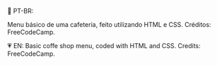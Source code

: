 💚 PT-BR:

Menu básico de uma cafeteria, feito utilizando HTML e CSS.
Créditos: FreeCodeCamp.

💗 EN:
Basic coffe shop menu, coded with HTML and CSS.
Credits: FreeCodeCamp.